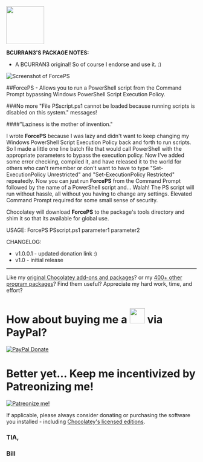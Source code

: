 <img src="https://cdn.staticaly.com/gh/bcurran3/ChocolateyPackages/master/forceps/ForcePS_icon.png" width="100" height="100">

**BCURRAN3'S PACKAGE NOTES:**

* A BCURRAN3 original! So of course I endorse and use it. :)

![Screenshot of ForcePS](https://cdn.staticaly.com/gh/bcurran3/ChocolateyPackages/master/forceps/ForcePS_screenshot.png)
	
##ForcePS - Allows you to run a PowerShell script from the Command Prompt bypassing Windows PowerShell Script Execution Policy.

###No more "File PSscript.ps1 cannot be loaded because running scripts is disabled on this system." messages!

####"Laziness is the mother of invention."

I wrote **ForcePS** because I was lazy and didn't want to keep changing my Windows PowerShell Script Execution Policy back and forth to run scripts. So I made a little one line batch file that would call PowerShell with the appropriate parameters to bypass the execution policy. Now I've added some error checking, compiled it, and have released it to the world for others who can't remember or don't want to have to type "Set-ExecutionPolicy Unrestricted" and "Set-ExecutionPolicy Restricted" repeatedly. Now you can just run **ForcePS** from the Command Prompt followed by the name of a PowerShell script and... Walah! The PS script will run without hassle, all without you having to change any settings. Elevated Command Prompt required for some small sense of security.

Chocolatey will download **ForcePS** to the package's tools directory and shim it so that its available for global use.

USAGE: ForcePS PSscript.ps1 parameter1 parameter2

CHANGELOG:
* v1.0.0.1 - updated donation link :)
* v1.0 - initial release

***

Like my [original Chocolatey add-ons and packages](https://community.chocolatey.org/packages?q=tag%3Abcurran3)? or my [400+ other program packages](https://chocolatey.org/profiles/bcurran3)? Find them useful? Appreciate my hard work, time, and effort?


<h1>How about buying me a <img src="https://cdn.rawgit.com/bcurran3/ChocolateyPackages/master/mylogos/beer.png" alt="" width="40" height="40"> via PayPal?</h1>

[![PayPal Donate](https://www.paypalobjects.com/webstatic/mktg/logo/AM_SbyPP_mc_vs_dc_ae.jpg)](https://www.paypal.me/bcurran3donations)

<h1>Better yet... Keep me incentivized by Patreonizing me!</h1>

[![Patreonize me!](https://c5.patreon.com/external/logo/downloads_wordmark_white_on_coral.png)](https://www.patreon.com/bcurran3)


If applicable, please always consider donating or purchasing the software you installed - including [Chocolatey's licensed editions](https://chocolatey.org/pricing).

<h3>TIA,</h3>

<h3>Bill</h3>